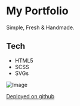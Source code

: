 # My Portfolio
Simple, Fresh & Handmade.

## Tech
- HTML5
- SCSS
- SVGs

![Image](http://centus.be/screens/chrome_2020-07-18_19-22-21.jpg)

[Deployed on github](https://jfstassen.github.io/)
